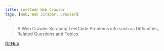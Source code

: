 ```yaml
---
title: LeetCode Web Crawler
tags: [Web, Web Scraper, Crawler]
---
```


> A Web Crawler Scraping LeetCode Problems info such as Difficulties, Related Questions and Topics.

[GitHub](https://github.com/HuakunShen/LeetCodeCrawler)
